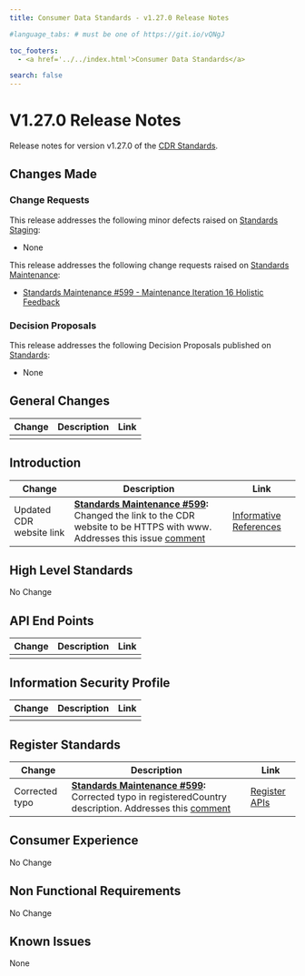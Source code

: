 ```yaml
---
title: Consumer Data Standards - v1.27.0 Release Notes

#language_tabs: # must be one of https://git.io/vQNgJ

toc_footers:
  - <a href='../../index.html'>Consumer Data Standards</a>

search: false
---
```


# V1.27.0 Release Notes
Release notes for version v1.27.0 of the [CDR Standards](../../index.html).

## Changes Made
### Change Requests

This release addresses the following minor defects raised on [Standards Staging](https://github.com/ConsumerDataStandardsAustralia/standards-staging/issues):

- None

This release addresses the following change requests raised on [Standards Maintenance](https://github.com/ConsumerDataStandardsAustralia/standards-maintenance/issues):

- [Standards Maintenance #599 - Maintenance Iteration 16 Holistic Feedback](https://github.com/ConsumerDataStandardsAustralia/standards-maintenance/issues/599)

### Decision Proposals

This release addresses the following Decision Proposals published on [Standards](https://github.com/ConsumerDataStandardsAustralia/standards/issues):

- None

## General Changes
|Change|Description|Link|
|------|-----------|----|
|  |  |  |

## Introduction

|Change|Description|Link|
|------|-----------|----|
| Updated CDR website link | **[Standards Maintenance #599](https://github.com/ConsumerDataStandardsAustralia/standards-maintenance/issues/599):** Changed the link to the CDR website to be HTTPS with www. Addresses this issue [comment](https://github.com/ConsumerDataStandardsAustralia/standards-maintenance/issues/599#issuecomment-1655029056) | [Informative References](../../#informative-references) |

## High Level Standards

No Change

## API End Points

|Change|Description|Link|
|------|-----------|----|
|  |  |  |

## Information Security Profile

|Change|Description|Link|
|------|-----------|----|
|  |  |  |

## Register Standards

|Change|Description|Link|
|------|-----------|----|
| Corrected typo | **[Standards Maintenance #599](https://github.com/ConsumerDataStandardsAustralia/standards-maintenance/issues/599):** Corrected typo in registeredCountry description. Addresses this [comment](https://github.com/ConsumerDataStandardsAustralia/standards-maintenance/issues/599#issuecomment-1667114199) | [Register APIs](../../#register-apis) |

## Consumer Experience

No Change

## Non Functional Requirements

No Change

## Known Issues

None
